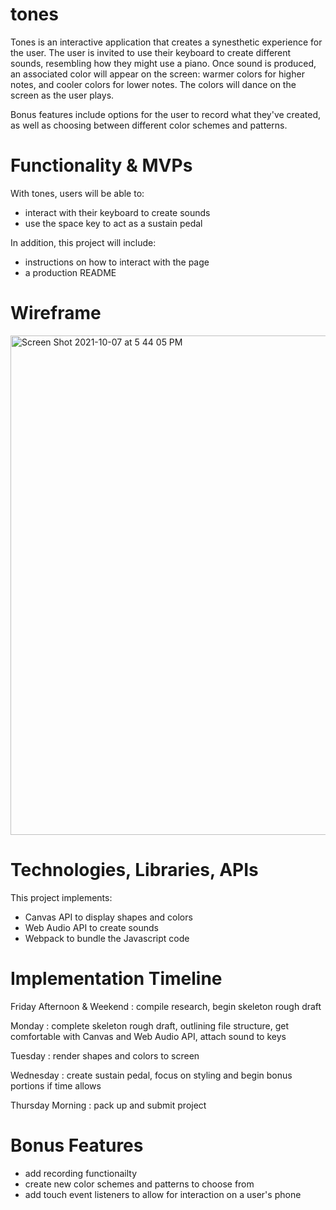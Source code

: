 # tones
Tones is an interactive application that creates a synesthetic experience for the user. The user is invited to use their keyboard to create different sounds, resembling how they might use a piano. Once sound is produced, an associated color will appear on the screen: warmer colors for higher notes, and cooler colors for lower notes. The colors will dance on the screen as the user plays. 

Bonus features include options for the user to record what they've created, as well as choosing between different color schemes and patterns.  
 
# Functionality & MVPs

With tones, users will be able to:

- interact with their keyboard to create sounds
- use the space key to act as a sustain pedal


In addition, this project will include:

- instructions on how to interact with the page 
- a production README


# Wireframe 


<img width="799" alt="Screen Shot 2021-10-07 at 5 44 05 PM" src="https://user-images.githubusercontent.com/88460822/136466570-494b254b-dd2b-407d-bfe7-8510cbddd23d.png">

# Technologies, Libraries, APIs 

This project implements: 
- Canvas API to display shapes and colors
- Web Audio API to create sounds
- Webpack to bundle the Javascript code

# Implementation Timeline 

Friday Afternoon & Weekend : compile research, begin skeleton rough draft 

Monday : complete skeleton rough draft, outlining file structure, get comfortable with Canvas and Web Audio API, attach sound to keys 

Tuesday : render shapes and colors to screen 

Wednesday : create sustain pedal, focus on styling and begin bonus portions if time allows

Thursday Morning : pack up and submit project

# Bonus Features 

- add recording functionailty
- create new color schemes and patterns to choose from 
- add touch event listeners to allow for interaction on a user's phone 
